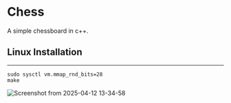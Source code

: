 # Chess
A simple chessboard in c++.

## Linux Installation
---
```
sudo sysctl vm.mmap_rnd_bits=28
make	
```

![Screenshot from 2025-04-12 13-34-58](https://github.com/user-attachments/assets/152ad820-979d-4cdf-99a5-aef19f0b51d1)
